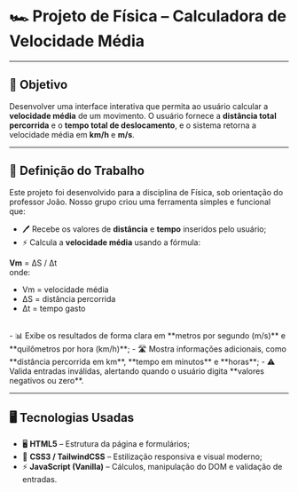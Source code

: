 # 🏎️ Projeto de Física – Calculadora de Velocidade Média

---

## 📐 Objetivo
Desenvolver uma interface interativa que permita ao usuário calcular a **velocidade média** de um movimento. O usuário fornece a **distância total percorrida** e o **tempo total de deslocamento**, e o sistema retorna a velocidade média em **km/h** e **m/s**.

---

## 🚀 Definição do Trabalho
Este projeto foi desenvolvido para a disciplina de Física, sob orientação do professor João. Nosso grupo criou uma ferramenta simples e funcional que:  

- 🖊️ Recebe os valores de **distância** e **tempo** inseridos pelo usuário;  
- ⚡ Calcula a **velocidade média** usando a fórmula:  

**Vm** = ΔS / Δt  
onde:  
- Vm = velocidade média  
- ΔS = distância percorrida  
- Δt = tempo gasto

<br>
- 📊 Exibe os resultados de forma clara em **metros por segundo (m/s)** e **quilômetros por hora (km/h)**;  
- 🛣️ Mostra informações adicionais, como **distância percorrida em km**, **tempo em minutos** e **horas**;  
- ⚠️ Valida entradas inválidas, alertando quando o usuário digita **valores negativos ou zero**.

---

## 🖥️ Tecnologias Usadas
- 🖥️ **HTML5** – Estrutura da página e formulários;  
- 🎨 **CSS3 / TailwindCSS** – Estilização responsiva e visual moderno;  
- ⚡ **JavaScript (Vanilla)** – Cálculos, manipulação do DOM e validação de entradas.
